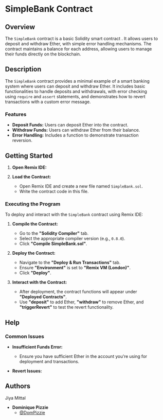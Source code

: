# SimpleBank Contract

## Overview

The `SimpleBank` contract is a basic Solidity smart contract . It allows users to deposit and withdraw Ether, with simple error handling mechanisms. The contract maintains a balance for each address, allowing users to manage their funds directly on the blockchain.

## Description

The `SimpleBank` contract provides a minimal example of a smart banking system where users can deposit and withdraw Ether. It includes basic functionalities to handle deposits and withdrawals, with error checking using `require` and `assert` statements, and demonstrates how to revert transactions with a custom error message.

### Features

- **Deposit Funds:** Users can deposit Ether into the contract.
- **Withdraw Funds:** Users can withdraw Ether from their balance.
- **Error Handling:** Includes a function to demonstrate transaction reversion.

## Getting Started


1. **Open Remix IDE:**
   

2. **Load the Contract:**
   - Open Remix IDE and create a new file named `SimpleBank.sol`.
   - Write the contract code in this file.

### Executing the Program

To deploy and interact with the `SimpleBank` contract using Remix IDE:

1. **Compile the Contract:**
   - Go to the **"Solidity Compiler"** tab.
   - Select the appropriate compiler version (e.g., `0.8.0`).
   - Click **"Compile SimpleBank.sol"**.

2. **Deploy the Contract:**
   - Navigate to the **"Deploy & Run Transactions"** tab.
   - Ensure **"Environment"** is set to **"Remix VM (London)"**.
   - Click **"Deploy"**.

3. **Interact with the Contract:**
   - After deployment, the contract functions will appear under **"Deployed Contracts"**.
   - Use **"deposit"** to add Ether, **"withdraw"** to remove Ether, and **"triggerRevert"** to test the revert functionality.


## Help

### Common Issues

- **Insufficient Funds Error:**
  - Ensure you have sufficient Ether in the account you're using for deployment and transactions.

- **Revert Issues:**

## Authors
Jiya Mittal

- **Dominique Pizzie**
  - [@DomPizzie](https://twitter.com/DomPizzie)



